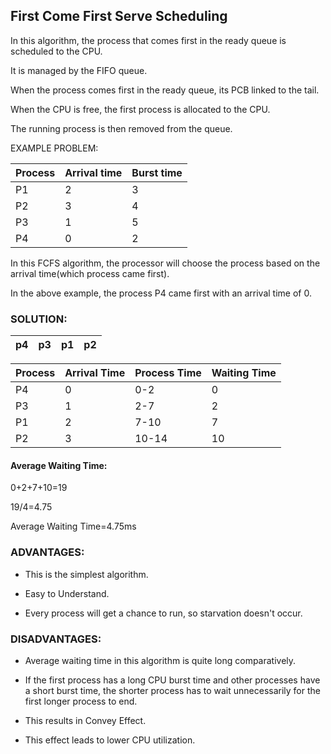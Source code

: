 ## First Come First Serve Scheduling

In this algorithm, the process that comes first in the ready queue is scheduled to the CPU.

It is managed by the FIFO queue.

When the process comes first in the ready queue, its PCB linked to the tail.

When the CPU is free, the first process is allocated to the CPU.

The running process is then removed from the queue.

EXAMPLE PROBLEM:

Process | Arrival time | Burst time
--------|--------------|-----------
P1 | 2 | 3
P2 | 3 | 4
P3 | 1 | 5
P4 | 0 | 2


In this FCFS algorithm, the processor will choose the process based on the arrival time(which process came first).

In the above example, the process P4 came first with an arrival time of 0.

 ### SOLUTION:

p4 | p3 | p1 | p2
----|-----|-----|-----



Process | Arrival Time| Process Time | Waiting Time
------- | ------- | ------- | -------
P4 | 0 | 0-2 | 0
P3 | 1 | 2-7 | 2
P1 | 2 | 7-10 | 7
P2 | 3 | 10-14 | 10

#### Average Waiting Time:

0+2+7+10=19

19/4=4.75

Average Waiting Time=4.75ms


### ADVANTAGES:

* This is the simplest algorithm.

* Easy to Understand.

* Every process will get a chance to run, so starvation doesn't occur.

### DISADVANTAGES:

* Average waiting time in this algorithm is quite long comparatively.

* If the first process has a long CPU burst time and other processes have a short burst time, the shorter process has to wait unnecessarily for the first longer process to end.

* This results in Convey Effect.

* This effect leads to lower CPU utilization.


